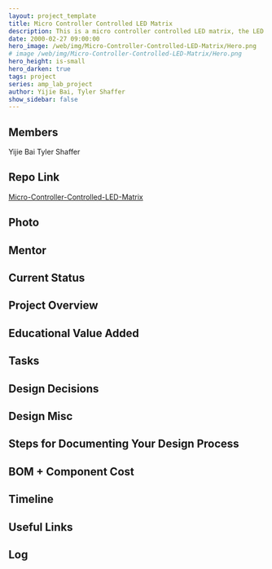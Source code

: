 ```yaml
---
layout: project_template
title: Micro Controller Controlled LED Matrix
description: This is a micro controller controlled LED matrix, the LED matrix can be used as an information display. The information is transferred with UART communication protocol.( bluetooth connection with cellphone may be added later).
date: 2000-02-27 09:00:00
hero_image: /web/img/Micro-Controller-Controlled-LED-Matrix/Hero.png
# image /web/img/Micro-Controller-Controlled-LED-Matrix/Hero.png
hero_height: is-small
hero_darken: true
tags: project
series: amp_lab_project
author: Yijie Bai, Tyler Shaffer
show_sidebar: false
---
```




## Members
Yijie Bai
Tyler Shaffer

## Repo Link
<a class="button is-link" href="https://github.com/Amp-Lab-at-VT/Micro-Controller-Controlled-LED-Matrix" >Micro-Controller-Controlled-LED-Matrix</a>

## Photo

## Mentor

## Current Status

## Project Overview


## Educational Value Added


## Tasks

## Design Decisions

## Design Misc

## Steps for Documenting Your Design Process

## BOM + Component Cost

## Timeline

## Useful Links

## Log
            